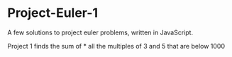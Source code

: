 # Project-Euler-1

A few solutions to project euler problems, written in JavaScript.

Project 1 finds the sum of * all the multiples of 3 and 5 that are below 1000
